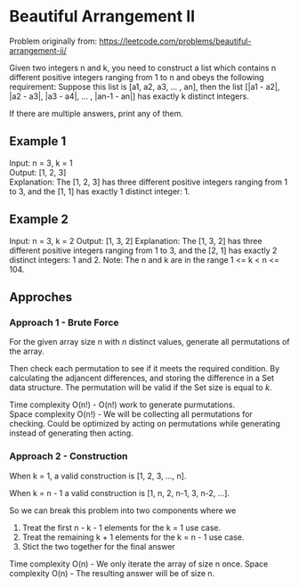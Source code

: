 # Beautiful Arrangement II

Problem originally from: <https://leetcode.com/problems/beautiful-arrangement-ii/>

Given two integers n and k, you need to construct a list which contains n different positive integers ranging from 1 to n and obeys the following requirement:
Suppose this list is [a1, a2, a3, ... , an], then the list [|a1 - a2|, |a2 - a3|, |a3 - a4|, ... , |an-1 - an|] has exactly k distinct integers.

If there are multiple answers, print any of them.

## Example 1

Input: n = 3, k = 1  
Output: [1, 2, 3]  
Explanation: The [1, 2, 3] has three different positive integers ranging from 1 to 3, and the [1, 1] has exactly 1 distinct integer: 1.

## Example 2

Input: n = 3, k = 2
Output: [1, 3, 2]
Explanation: The [1, 3, 2] has three different positive integers ranging from 1 to 3, and the [2, 1] has exactly 2 distinct integers: 1 and 2.
Note:
The n and k are in the range 1 <= k < n <= 104.

## Approches

### Approach 1 - Brute Force

For the given array size _n_ with _n_ distinct values, generate all permutations of the array.

Then check each permutation to see if it meets the required condition. By calculating the adjancent differences, and storing the difference in a Set data structure. The permutation will be valid if the Set size is equal to _k_.

Time complexity O(n!) - O(n!) work to generate purmutations.  
Space complexity O(n!) - We will be collecting all permutations for checking. Could be optimized by acting on permutations while generating instead of generating then acting.

### Approach 2 - Construction

When k = 1, a valid construction is [1, 2, 3, ..., n].

When k = n - 1 a valid construction is [1, n, 2, n-1, 3, n-2, ...].

So we can break this problem into two components where we

1. Treat the first n - k - 1 elements for the k = 1 use case.
2. Treat the remaining k + 1 elements for the k = n - 1 use case.
3. Stict the two together for the final answer

Time complexity O(n) - We only iterate the array of size n once.
Space complexity O(n) - The resulting answer will be of size n.
